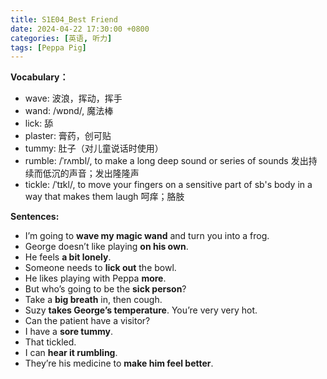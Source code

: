 ```yaml
---
title: S1E04_Best Friend
date: 2024-04-22 17:30:00 +0800
categories: [英语, 听力]
tags: [Peppa Pig]
---
```


**Vocabulary：** 
- wave: 波浪，挥动，挥手
- wand: /wɒnd/, 魔法棒
- lick: 舔
- plaster: 膏药，创可贴
- tummy: 肚子（对儿童说话时使用）
- rumble: /ˈrʌmbl/, to make a long deep sound or series of sounds 发出持续而低沉的声音；发出隆隆声
- tickle: /ˈtɪkl/, to move your fingers on a sensitive part of sb's body in a way that makes them laugh 呵痒；胳肢<br>

**Sentences:**
- I’m going to **wave my magic wand** and turn you into a frog.
- George doesn’t like playing **on his own**.
- He feels **a bit lonely**.
- Someone needs to **lick out** the bowl.
- He likes playing with Peppa **more**.
- But who’s going to be the **sick person**?
- Take a **big breath** in, then cough.
- Suzy **takes George’s temperature**. You’re very very hot.
- Can the patient have a visitor?
- I have a **sore tummy**.
- That tickled.
- I can **hear it rumbling**.
- They’re his medicine to **make him feel better**.
